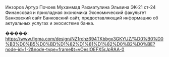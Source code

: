 Инзоров Артур
Почоев Мухаммад
Рахматулина Эльвина
ЭК-21   ст-24
Финансовая и прикладная экономика
Экономический факультет
Банковский сайт
Банковский сайт, предоставляющий информацию об актуальных услугах и экосистеме банка. 

�����: https://www.figma.com/design/NZ1rohz694TKbbgx3GKYUZ/%D0%B0%D0%B3%D0%B5%D0%BD%D1%82%D1%81%D1%82%D0%B2%D0%BE?node-id=1-2&node-type=frame&t=vOesIOEFX5rJpRAA-0
